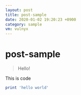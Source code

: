 ```yaml
---
layout: post
title: post-sample
date: 2020-01-02 19:20:23 +0900
category: sample
vm: vulnyx
---
```

# post-sample
> Hello!

This is code
```ruby
print 'hello world'
```